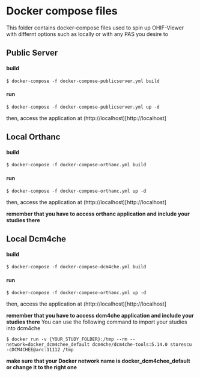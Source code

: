 # Docker compose files

This folder contains docker-compose files used to spin up OHIF-Viewer with differnt options such as locally or with any PAS you desire to

## Public Server
#### build

`$ docker-compose -f docker-compose-publicserver.yml build`

#### run
`$ docker-compose -f docker-compose-publicserver.yml up -d`

then, access the application at (http://localhost)[http://localhost]

## Local Orthanc
#### build

`$ docker-compose -f docker-compose-orthanc.yml build`

#### run
`$ docker-compose -f docker-compose-orthanc.yml up -d`

then, access the application at (http://localhost)[http://localhost]

**remember that you have to access orthanc application and include your studies there**

## Local Dcm4che
#### build

`$ docker-compose -f docker-compose-dcm4che.yml build`

#### run
`$ docker-compose -f docker-compose-orthanc.yml up -d`

then, access the application at (http://localhost)[http://localhost]

**remember that you have to access dcm4che application and include your studies there**
You can use the following command to import your studies into dcm4che

`$ docker run -v {YOUR_STUDY_FOLDER}:/tmp --rm --network=docker_dcm4chee_default dcm4che/dcm4che-tools:5.14.0 storescu -cDCM4CHEE@arc:11112 /tmp`

**make sure that your Docker network name is docker_dcm4chee_default or change it to the right one**
